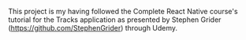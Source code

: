 This project is my having followed the Complete React Native course's tutorial for the Tracks application as presented by Stephen Grider (https://github.com/StephenGrider) through Udemy.
